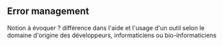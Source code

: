<script> 
  import Quiz from "components/Quiz.svelte"; 
  import Execute from "components/Execute.svelte"; 
</script> 

## Error management



Notion à évoquer ? différence dans l'aide et l'usage d'un outil selon le domaine d'origine des développeurs, informaticiens ou bio-informaticiens 
